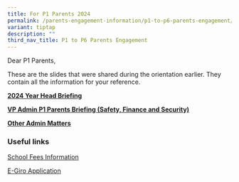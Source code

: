 ```yaml
---
title: For P1 Parents 2024
permalink: /parents-engagement-information/p1-to-p6-parents-engagement/permalink/
variant: tiptap
description: ""
third_nav_title: P1 to P6 Parents Engagement
---
```

<p>Dear P1 Parents,</p>
<p>These are the slides that were shared during the orientation earlier.
They contain all the information for your reference.</p>
<p><strong><a href="https://www.yuhuapri.moe.edu.sg/files/2024_Year_Head_Briefing___Preparing_for_P1.pdf" rel="noopener noreferrer nofollow" target="_blank"><u>2024 Year Head Briefing</u></a></strong>
</p>
<p><strong><a href="https://www.yuhuapri.moe.edu.sg/files/VPA_P1_Parent_Briefing_2024__Safety_Finance__Punctuality__FINAL.pdf" rel="noopener noreferrer nofollow" target="_blank"><u>VP Admin P1 Parents Briefing (Safety, Finance and Security)</u></a></strong>
</p>
<p><strong><a href="https://www.yuhuapri.moe.edu.sg/files/2024_Other_Admin_Matters.pdf" rel="noopener noreferrer nofollow" target="_blank"><u>Other Admin Matters</u></a></strong>
</p>
<h3>Useful links</h3>
<p><a href="http://www.moe.gov.sg/financial matters/fees" rel="noopener noreferrer nofollow" target="_blank">School Fees Information</a>
</p>
<p><a href="http://www.moe.gov.sg/financial matters/fees/egiro" rel="noopener noreferrer nofollow" target="_blank">E-Giro Application</a>
</p>
<p><a href="https://www.yuhuapri.moe.edu.sg/parents-engagement-information/forms-and-letters/" class="is-full" rel="noopener noreferrer nofollow" target="_blank"><br></a>
</p>
